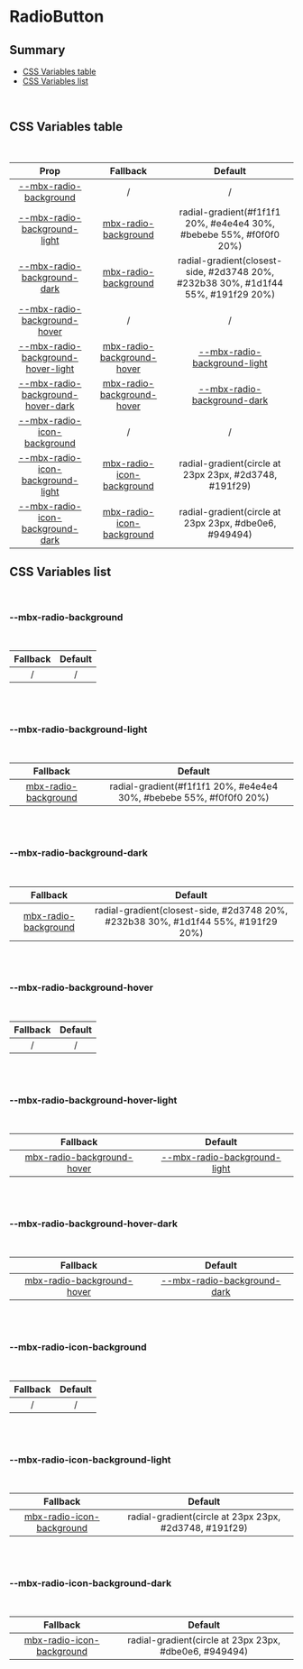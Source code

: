 # RadioButton

## Summary

- [CSS Variables table](#css-variables-table)
- [CSS Variables list](#css-variables-list)

<br>

## CSS Variables table

<br>

| <div style='text-align:center;margin:auto;'>Prop</div>                                                                    | <div style='text-align:center;margin:auto;'>Fallback</div>                                                  | <div style='text-align:center;margin:auto;'>Default</div>                                                                           |
| ------------------------------------------------------------------------------------------------------------------------- | ----------------------------------------------------------------------------------------------------------- | ----------------------------------------------------------------------------------------------------------------------------------- |
| <div style='text-align:center;margin:auto;'>[--mbx-radio-background](#mbx-radio-background)</div>                         | <div style='text-align:center;margin:auto;'>/</div>                                                         | <div style='text-align:center;margin:auto;'>/</div>                                                                                 |
| <div style='text-align:center;margin:auto;'>[--mbx-radio-background-light](#mbx-radio-background-light)</div>             | <div style='text-align:center;margin:auto;'>[mbx-radio-background](#mbx-radio-background)</div>             | <div style='text-align:center;margin:auto;'>radial-gradient(#f1f1f1 20%, #e4e4e4 30%, #bebebe 55%, #f0f0f0 20%)</div>               |
| <div style='text-align:center;margin:auto;'>[--mbx-radio-background-dark](#mbx-radio-background-dark)</div>               | <div style='text-align:center;margin:auto;'>[mbx-radio-background](#mbx-radio-background)</div>             | <div style='text-align:center;margin:auto;'>radial-gradient(closest-side, #2d3748 20%, #232b38 30%, #1d1f44 55%, #191f29 20%)</div> |
| <div style='text-align:center;margin:auto;'>[--mbx-radio-background-hover](#mbx-radio-background-hover)</div>             | <div style='text-align:center;margin:auto;'>/</div>                                                         | <div style='text-align:center;margin:auto;'>/</div>                                                                                 |
| <div style='text-align:center;margin:auto;'>[--mbx-radio-background-hover-light](#mbx-radio-background-hover-light)</div> | <div style='text-align:center;margin:auto;'>[mbx-radio-background-hover](#mbx-radio-background-hover)</div> | <div style='text-align:center;margin:auto;'>[--mbx-radio-background-light](#mbx-radio-background-light)</div>                       |
| <div style='text-align:center;margin:auto;'>[--mbx-radio-background-hover-dark](#mbx-radio-background-hover-dark)</div>   | <div style='text-align:center;margin:auto;'>[mbx-radio-background-hover](#mbx-radio-background-hover)</div> | <div style='text-align:center;margin:auto;'>[--mbx-radio-background-dark](#mbx-radio-background-dark)</div>                         |
| <div style='text-align:center;margin:auto;'>[--mbx-radio-icon-background](#mbx-radio-icon-background)</div>               | <div style='text-align:center;margin:auto;'>/</div>                                                         | <div style='text-align:center;margin:auto;'>/</div>                                                                                 |
| <div style='text-align:center;margin:auto;'>[--mbx-radio-icon-background-light](#mbx-radio-icon-background-light)</div>   | <div style='text-align:center;margin:auto;'>[mbx-radio-icon-background](#mbx-radio-icon-background)</div>   | <div style='text-align:center;margin:auto;'>radial-gradient(circle at 23px 23px, #2d3748, #191f29)</div>                            |
| <div style='text-align:center;margin:auto;'>[--mbx-radio-icon-background-dark](#mbx-radio-icon-background-dark)</div>     | <div style='text-align:center;margin:auto;'>[mbx-radio-icon-background](#mbx-radio-icon-background)</div>   | <div style='text-align:center;margin:auto;'>radial-gradient(circle at 23px 23px, #dbe0e6, #949494)</div>                            |

## CSS Variables list

<br>

### --mbx-radio-background

<br>

| <div style='text-align:center;margin:auto;'>Fallback</div> | <div style='text-align:center;margin:auto;'>Default</div> |
| ---------------------------------------------------------- | --------------------------------------------------------- |
| <div style='text-align:center;margin:auto;'>/</div>        | <div style='text-align:center;margin:auto;'>/</div>       |

<br><br>

### --mbx-radio-background-light

<br>

| <div style='text-align:center;margin:auto;'>Fallback</div>                                      | <div style='text-align:center;margin:auto;'>Default</div>                                                             |
| ----------------------------------------------------------------------------------------------- | --------------------------------------------------------------------------------------------------------------------- |
| <div style='text-align:center;margin:auto;'>[mbx-radio-background](#mbx-radio-background)</div> | <div style='text-align:center;margin:auto;'>radial-gradient(#f1f1f1 20%, #e4e4e4 30%, #bebebe 55%, #f0f0f0 20%)</div> |

<br><br>

### --mbx-radio-background-dark

<br>

| <div style='text-align:center;margin:auto;'>Fallback</div>                                      | <div style='text-align:center;margin:auto;'>Default</div>                                                                           |
| ----------------------------------------------------------------------------------------------- | ----------------------------------------------------------------------------------------------------------------------------------- |
| <div style='text-align:center;margin:auto;'>[mbx-radio-background](#mbx-radio-background)</div> | <div style='text-align:center;margin:auto;'>radial-gradient(closest-side, #2d3748 20%, #232b38 30%, #1d1f44 55%, #191f29 20%)</div> |

<br><br>

### --mbx-radio-background-hover

<br>

| <div style='text-align:center;margin:auto;'>Fallback</div> | <div style='text-align:center;margin:auto;'>Default</div> |
| ---------------------------------------------------------- | --------------------------------------------------------- |
| <div style='text-align:center;margin:auto;'>/</div>        | <div style='text-align:center;margin:auto;'>/</div>       |

<br><br>

### --mbx-radio-background-hover-light

<br>

| <div style='text-align:center;margin:auto;'>Fallback</div>                                                  | <div style='text-align:center;margin:auto;'>Default</div>                                                     |
| ----------------------------------------------------------------------------------------------------------- | ------------------------------------------------------------------------------------------------------------- |
| <div style='text-align:center;margin:auto;'>[mbx-radio-background-hover](#mbx-radio-background-hover)</div> | <div style='text-align:center;margin:auto;'>[--mbx-radio-background-light](#mbx-radio-background-light)</div> |

<br><br>

### --mbx-radio-background-hover-dark

<br>

| <div style='text-align:center;margin:auto;'>Fallback</div>                                                  | <div style='text-align:center;margin:auto;'>Default</div>                                                   |
| ----------------------------------------------------------------------------------------------------------- | ----------------------------------------------------------------------------------------------------------- |
| <div style='text-align:center;margin:auto;'>[mbx-radio-background-hover](#mbx-radio-background-hover)</div> | <div style='text-align:center;margin:auto;'>[--mbx-radio-background-dark](#mbx-radio-background-dark)</div> |

<br><br>

### --mbx-radio-icon-background

<br>

| <div style='text-align:center;margin:auto;'>Fallback</div> | <div style='text-align:center;margin:auto;'>Default</div> |
| ---------------------------------------------------------- | --------------------------------------------------------- |
| <div style='text-align:center;margin:auto;'>/</div>        | <div style='text-align:center;margin:auto;'>/</div>       |

<br><br>

### --mbx-radio-icon-background-light

<br>

| <div style='text-align:center;margin:auto;'>Fallback</div>                                                | <div style='text-align:center;margin:auto;'>Default</div>                                                |
| --------------------------------------------------------------------------------------------------------- | -------------------------------------------------------------------------------------------------------- |
| <div style='text-align:center;margin:auto;'>[mbx-radio-icon-background](#mbx-radio-icon-background)</div> | <div style='text-align:center;margin:auto;'>radial-gradient(circle at 23px 23px, #2d3748, #191f29)</div> |

<br><br>

### --mbx-radio-icon-background-dark

<br>

| <div style='text-align:center;margin:auto;'>Fallback</div>                                                | <div style='text-align:center;margin:auto;'>Default</div>                                                |
| --------------------------------------------------------------------------------------------------------- | -------------------------------------------------------------------------------------------------------- |
| <div style='text-align:center;margin:auto;'>[mbx-radio-icon-background](#mbx-radio-icon-background)</div> | <div style='text-align:center;margin:auto;'>radial-gradient(circle at 23px 23px, #dbe0e6, #949494)</div> |

<br><br>
